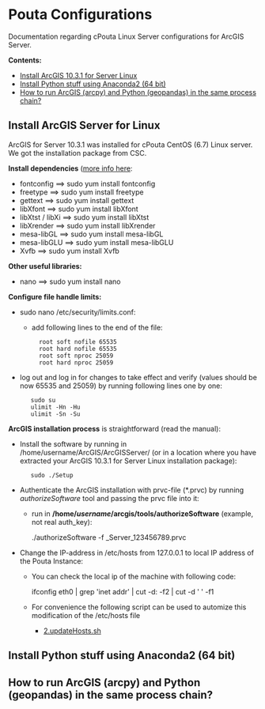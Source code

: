 # Pouta Configurations

Documentation regarding cPouta Linux Server configurations for ArcGIS Server.
 
__Contents:__

 - [Install ArcGIS 10.3.1 for Server Linux](#arcgis-install)
 - [Install Python stuff using Anaconda2 (64 bit)](#python-install)
 - [How to run ArcGIS (arcpy) and Python (geopandas) in the same process chain?](#how-to-run)
 
## <a name='arcgis-install'></a> Install ArcGIS Server for Linux

ArcGIS for Server 10.3.1 was installed for cPouta CentOS (6.7) Linux server. We got the installation package from CSC. 

**Install dependencies** ([more info here](http://server.arcgis.com/en/server/latest/install/linux/arcgis-for-server-system-requirements.htm):

  - fontconfig ==> sudo yum install fontconfig
  - freetype ==> sudo yum install freetype
  - gettext ==> sudo yum install gettext
  - libXfont ==> sudo yum install libXfont
  - libXtst / libXi ==> sudo yum install libXtst
  - libXrender ==> sudo yum install libXrender 
  - mesa-libGL ==> sudo yum install mesa-libGL
  - mesa-libGLU ==> sudo yum install mesa-libGLU 
  - Xvfb ==> sudo yum install Xvfb
  
**Other useful libraries:**

  - nano ==> sudo yum install nano
  
**Configure file handle limits:**

  - sudo nano /etc/security/limits.conf:
  
     - add following lines to the end of the file:
             
             root soft nofile 65535
             root hard nofile 65535
             root soft nproc 25059
             root hard nproc 25059
   
   - log out and log in for changes to take effect and verify (values should be now 65535 and 25059) by running following lines one by one:
   
            sudo su
            ulimit -Hn -Hu
            ulimit -Sn -Su

**ArcGIS installation process** is straightforward (read the manual):
   
   - Install the software by running in /home/username/ArcGIS/ArcGISServer/ (or in a location where you have extracted your ArcGIS 10.3.1 for Server Linux installation package):
      
            sudo ./Setup
   
   - Authenticate the ArcGIS installation with prvc-file (\*.prvc) by running *authorizeSoftware* tool and passing the prvc file into it:
       - run in __/home/*username*/arcgis/tools/authorizeSoftware__ (example, not real auth_key):
       
            ./authorizeSoftware -f \_Server\_123456789.prvc  
   
   - Change the IP-address in /etc/hosts from 127.0.0.1 to local IP address of the Pouta Instance:
   
     - You can check the local ip of the machine with following code:
     
        ifconfig eth0 | grep 'inet addr' | cut -d: -f2 | cut -d ' ' -f1
     
     - For convenience the following script can be used to automize this modification of the /etc/hosts file
        - [2.updateHosts.sh](2.updateHosts.sh)
        
 
## <a name='python-install'></a> Install Python stuff using Anaconda2 (64 bit)

## <a name='how-to-run'></a> How to run ArcGIS (arcpy) and Python (geopandas) in the same process chain?
 